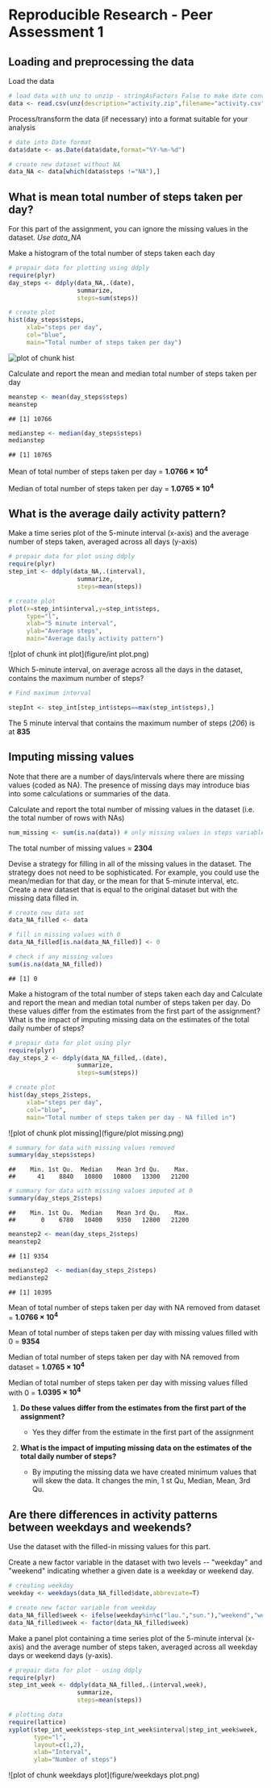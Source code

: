 # Reproducible Research - Peer Assessment 1

## Loading and preprocessing the data

Load the data

```r
# load data with unz to unzip - stringAsFactors False to make date conversion easier
data <- read.csv(unz(description="activity.zip",filename="activity.csv"),stringsAsFactors=F)
```

Process/transform the data (if necessary) into a format suitable for your analysis

```r
# date into Date format
data$date <- as.Date(data$date,format="%Y-%m-%d")

# create new dataset without NA 
data_NA <- data[which(data$steps !="NA"),]
```



## What is mean total number of steps taken per day?
For this part of the assignment, you can ignore the missing values in the dataset. *Use data_NA* 

Make a histogram of the total number of steps taken each day

```r
# prepair data for plotting using ddply
require(plyr)
day_steps <- ddply(data_NA,.(date),
                   summarize,
                   steps=sum(steps))
```


```r
# create plot
hist(day_steps$steps,
     xlab="steps per day",
     col="blue",
     main="Total number of steps taken per day")
```

![plot of chunk hist](figure/hist.png) 


Calculate and report the mean and median total number of steps taken per day

```r
meanstep <- mean(day_steps$steps)
meanstep
```

```
## [1] 10766
```

```r
medianstep <- median(day_steps$steps)
medianstep
```

```
## [1] 10765
```

Mean of total number of steps taken per day = **1.0766 &times; 10<sup>4</sup>** 

Median of total number of steps taken per day = **1.0765 &times; 10<sup>4</sup>**



## What is the average daily activity pattern?

Make a time series plot of the 5-minute interval (x-axis) and the average number of steps taken, averaged across all days (y-axis)

```r
# prepair data for plot using ddply
require(plyr)
step_int <- ddply(data_NA,.(interval),
                   summarize,
                   steps=mean(steps))
```


```r
# create plot
plot(x=step_int$interval,y=step_int$steps,
     type="l",
     xlab="5 minute interval",
     ylab="Average steps",
     main="Average daily activity pattern")
```

![plot of chunk int plot](figure/int plot.png) 



Which 5-minute interval, on average across all the days in the dataset, contains the maximum number of steps?

```r
# Find maximum interval 

stepInt <- step_int[step_int$steps==max(step_int$steps),]
```

The 5 minute interval that contains the maximum number of steps (*206*) is at **835**


## Imputing missing values
Note that there are a number of days/intervals where there are missing values (coded as NA). The presence of missing days may introduce bias into some calculations or summaries of the data.

Calculate and report the total number of missing values in the dataset (i.e. the total number of rows with NAs)

```r
num_missing <- sum(is.na(data)) # only missing values in steps variable
```

The total number of missing values = **2304**

Devise a strategy for filling in all of the missing values in the dataset. The strategy does not need to be sophisticated. For example, you could use the mean/median for that day, or the mean for that 5-minute interval, etc. Create a new dataset that is equal to the original dataset but with the missing data filled in.


```r
# create new data set 
data_NA_filled <- data

# fill in missing values with 0
data_NA_filled[is.na(data_NA_filled)] <- 0

# check if any missing values
sum(is.na(data_NA_filled))
```

```
## [1] 0
```


Make a histogram of the total number of steps taken each day and Calculate and report the mean and median total number of steps taken per day. Do these values differ from the estimates from the first part of the assignment? What is the impact of imputing missing data on the estimates of the total daily number of steps?


```r
# prepair data for plot using plyr
require(plyr)
day_steps_2 <- ddply(data_NA_filled,.(date),
                   summarize,
                   steps=sum(steps))

# create plot
hist(day_steps_2$steps,
     xlab="steps per day",
     col="blue",
     main="Total number of steps taken per day - NA filled in")
```

![plot of chunk plot missing](figure/plot missing.png) 

```r
# summary for data with missing values removed
summary(day_steps$steps)
```

```
##    Min. 1st Qu.  Median    Mean 3rd Qu.    Max. 
##      41    8840   10800   10800   13300   21200
```

```r
# summary for data with missing values imputed at 0
summary(day_steps_2$steps)
```

```
##    Min. 1st Qu.  Median    Mean 3rd Qu.    Max. 
##       0    6780   10400    9350   12800   21200
```

```r
meanstep2 <- mean(day_steps_2$steps)
meanstep2
```

```
## [1] 9354
```

```r
medianstep2  <- median(day_steps_2$steps)
medianstep2
```

```
## [1] 10395
```

Mean of total number of steps taken per day with NA removed from dataset = **1.0766 &times; 10<sup>4</sup>** 

Mean of total number of steps taken per day with missing values filled with 0 = **9354** 

Median of total number of steps taken per day with NA removed from dataset = **1.0765 &times; 10<sup>4</sup>**

Median of total number of steps taken per day with missing values filled with 0 = **1.0395 &times; 10<sup>4</sup>**



 1. **Do these values differ from the estimates from the first part of the assignment?** 
    * Yes they differ from the estimate in the first part of the assignment
    
 2. **What is the impact of imputing missing data on the estimates of the total daily number of steps?**
    * By imputing the missing data we have created minimum values that will skew the data. It changes the min, 1 st Qu, Median, Mean, 3rd Qu. 



## Are there differences in activity patterns between weekdays and weekends?
Use the dataset with the filled-in missing values for this part.

Create a new factor variable in the dataset with two levels -- "weekday" and "weekend" indicating whether a given date is a weekday or weekend day.

```r
# creating weekday
weekday <- weekdays(data_NA_filled$date,abbreviate=T)

# create new factor variable from weekday
data_NA_filled$week <- ifelse(weekday%in%c("lau.","sun."),"weekend","weekday")
data_NA_filled$week <- factor(data_NA_filled$week)
```

Make a panel plot containing a time series plot of the 5-minute interval (x-axis) and the average number of steps taken, averaged across all weekday days or weekend days (y-axis).

```r
# prepair data for plot - using ddply
require(plyr)
step_int_week <- ddply(data_NA_filled,.(interval,week),
                   summarize,
                   steps=mean(steps))

# plotting data
require(lattice)
xyplot(step_int_week$steps~step_int_week$interval|step_int_week$week,
       type="l",
       layout=c(1,2),
       xlab="Interval",
       ylab="Number of steps")
```

![plot of chunk weekdays plot](figure/weekdays plot.png) 
